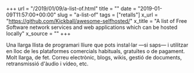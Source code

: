 +++
url = "/2019/01/09/a-list-of.html"
title = ""
date = "2019-01-09T11:57:00+00:00"
slug = "a-list-of"
tags = ["retalls"]
x_url = "https://github.com/Kickball/awesome-selfhosted/"
x_title = "A list of Free Software network services and web applications which can be hosted locally"
x_source = ""
+++


Una llarga llista de programari lliure que pots instal·lar —si saps— i utilitzar en lloc de les plataformes comercials habituals, gratuïtes o de pagament. Molt llarga, de fet. Correu electrònic, blogs, wikis, gestió de documents, retransmissió d'àudio i vídeo, etc.

